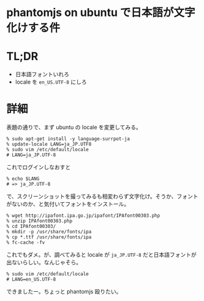 # phantomjs on ubuntu で日本語が文字化けする件

# TL;DR

* 日本語フォントいれろ
* locale を `en_US.UTF-8` にしろ

# 詳細

表題の通りで、まず ubuntu の locale を変更してみる。

```
% sudo apt-get install -y language-surrpot-ja
% update-locale LANG=ja_JP.UTF8
% sudo vim /etc/default/locale
# LANG=ja_JP.UTF-8
```

これでログインしなおすと

```
% echo $LANG
# => ja_JP.UTF-8
```

で、スクリーンショットを撮ってみるも相変わらず文字化け。そうか、フォントがないのか、と気付いてフォントをインストール。

```
% wget http://ipafont.ipa.go.jp/ipafont/IPAfont00303.php
% unzip IPAfont00303.php
% cd IPAfont00303/
% mkdir -p /usr/share/fonts/ipa
% cp *.ttf /usr/share/fonts/ipa
% fc-cache -fv
```

これでもダメ。が、調べてみると locale が `ja_JP.UTF-8` だと日本語フォントが出ないらしい。なんじゃそら。

```
% sudo vim /etc/default/locale
# LANG=en_US.UTF-8
```

できましたー。ちょっと phantomjs 殴りたい。
